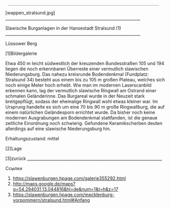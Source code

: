      __________________________________________________________________

   [wappen_stralsund.jpg]
     __________________________________________________________________

   Slawische Burganlagen in der Hansestadt Stralsund (1)
     __________________________________________________________________

   Lüssower Berg

   [1]Bildergalerie

   Etwa 450 m leicht südwestlich der kreuzenden Bundesstraßen 105 und 194
   liegen die noch erkennbaren Überreste einer vermutlich slawischen
   Niederungsburg. Das nahezu kreisrunde Bodendenkmal (Fundplatz:
   Stralsund 34) besteht aus einem bis zu 105 m großen Plateau, welches
   sich noch einige Meter hoch erhebt. Wie man im modernen Laserscanbild
   erkennen kann, lag der vermutlich slawische Ringwall am Ostrand einer
   schmalen Geländerinne. Das Burgareal wurde in der Neuzeit stark
   breitgepflügt, sodass der ehemalige Ringwall wohl etwas kleiner war. Im
   Ursprung handelte es sich um eine 70 bis 90 m große Ringwallburg, die
   auf einem natürlichen Geländesporn errichtet wurde. Da bisher noch
   keine modernen Ausgrabungen am Bodendenkmal stattfanden, ist die genaue
   zeitliche Einordnung noch schwierig. Gefundene Keramikscherben deuten
   allerdings auf eine slawische Niederungsburg hin.

   Erhaltungszustand: mittel

   [2]Lage

   [3]zurück
     __________________________________________________________________

Ссылки

   1. https://slawenburgen.hpage.com/galerie355292.html
   2. http://maps.google.de/maps?q=54.294031,13.044816&hl=de&num=1&t=h&z=17
   3. https://slawenburgen.hpage.com/mecklenburg-vorpommern/stralsund.html#Anfang
